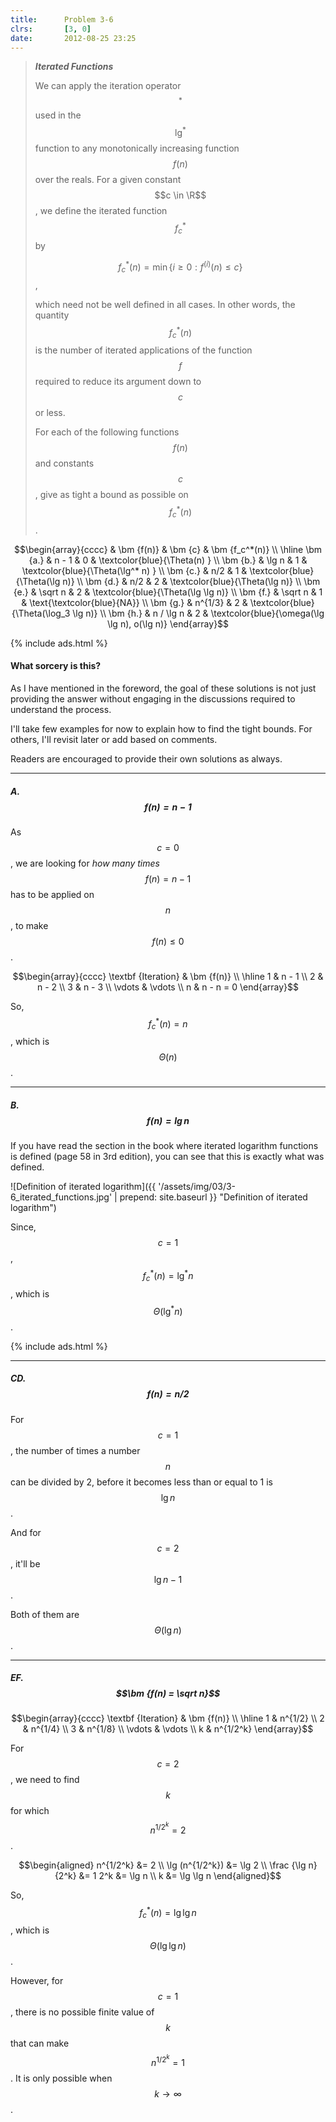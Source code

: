 ```yaml
---
title:      Problem 3-6
clrs:       [3, 0]
date:       2012-08-25 23:25
---
```


> ***Iterated Functions***
>
> We can apply the iteration operator $$^*$$ used in the $$\lg^*$$ function to any monotonically increasing function $$f(n)$$ over the reals. For a given constant $$c \in \R$$, we define the iterated function $$f_c^*$$ by
>
> $$f_c^*(n) = \min\{ i \geq 0 : f^{(i)}(n) \leq c \}$$,
>
> which need not be well defined in all cases. In other words, the quantity $$f_c^*(n)$$ is the number of iterated applications of the function $$f$$ required to reduce its argument down to $$c$$ or less.
>
> For each of the following functions $$f(n)$$ and constants $$c$$, give as tight a bound as possible on $$f_c^*(n)$$.

$$\begin{array}{cccc}
         & \bm {f(n)} & \bm {c}     &  \bm {f_c^*(n)} \\
\hline
\bm {a.} & n - 1      & 0           & \textcolor{blue}{\Theta(n) }      \\
\bm {b.} & \lg n      & 1           & \textcolor{blue}{\Theta(\lg^* n) }      \\
\bm {c.} & n/2        & 1           & \textcolor{blue}{\Theta(\lg n)}      \\
\bm {d.} & n/2        & 2           & \textcolor{blue}{\Theta(\lg n)}      \\
\bm {e.} & \sqrt n    & 2           & \textcolor{blue}{\Theta(\lg \lg n)}      \\
\bm {f.} & \sqrt n    & 1           & \text{\textcolor{blue}{NA}}      \\
\bm {g.} & n^{1/3}    & 2           & \textcolor{blue}{\Theta(\log_3 \lg n)}      \\
\bm {h.} & n / \lg n  & 2           & \textcolor{blue}{\omega(\lg \lg n), o(\lg n)}
\end{array}$$

{% include ads.html %}

#### What sorcery is this?

As I have mentioned in the foreword, the goal of these solutions is not just providing the answer without engaging in the discussions required to understand the process.

I'll take few examples for now to explain how to find the tight bounds. For others, I'll revisit later or add based on comments.

Readers are encouraged to provide their own solutions as always.

___

##### A. $$\bm {f(n) = n - 1}$$

As $$c = 0$$, we are looking for _how many times_ $$f(n) = n - 1$$ has to be applied on $$n$$, to make $$f(n) \leq 0$$.

$$\begin{array}{cccc}
\textbf {Iteration} & \bm {f(n)} \\
\hline
1                   & n - 1      \\
2                   & n - 2      \\
3                   & n - 3      \\
\vdots              & \vdots     \\
n                   & n - n = 0  
\end{array}$$

So, $$f_c^*(n) = n$$, which is $$\Theta(n)$$.

___

##### B. $$\bm {f(n) = \lg n}$$

If you have read the section in the book where iterated logarithm functions is defined (page 58 in 3rd edition), you can see that this is exactly what was defined.

![Definition of iterated logarithm]({{ '/assets/img/03/3-6_iterated_functions.jpg' | prepend: site.baseurl }} "Definition of iterated logarithm")

Since, $$c = 1$$, $$f_c^*(n) = \lg^* n$$, which is $$\Theta(\lg^* n)$$.

{% include ads.html %}

___

##### CD. $$\bm {f(n) = n/2}$$

For $$c = 1$$, the number of times a number $$n$$ can be divided by 2, before it becomes less than or equal to 1 is $$\lg n$$.

And for $$c = 2$$, it'll be $$\lg n - 1$$.

Both of them are $$\Theta(\lg n)$$.

___

##### EF. $$\bm {f(n) = \sqrt n}$$

$$\begin{array}{cccc}
\textbf {Iteration} & \bm {f(n)} \\
\hline
1                   & n^{1/2}      \\
2                   & n^{1/4}      \\
3                   & n^{1/8}      \\
\vdots              & \vdots     \\
k                   & n^{1/2^k}  
\end{array}$$

For $$c = 2$$, we need to find $$k$$ for which $$n^{1/2^k} = 2$$.

$$\begin{aligned}
n^{1/2^k}           &= 2 \\
\lg (n^{1/2^k})     &= \lg 2 \\
\frac {\lg n} {2^k} &= 1
2^k                 &= \lg n \\
k                   &= \lg \lg n
\end{aligned}$$

So, $$f_c^*(n) = \lg \lg n$$, which is $$\Theta(\lg \lg n)$$.

However, for $$c = 1$$, there is no possible finite value of $$k$$ that can make $$n^{1/2^k} = 1$$. It is only possible when $$k \to \infty$$.
